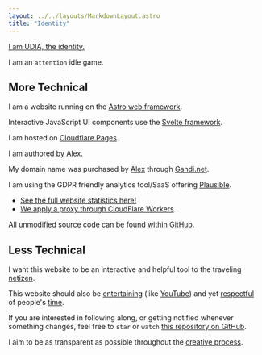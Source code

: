 ```yaml
---
layout: ../../layouts/MarkdownLayout.astro
title: "Identity"
---
```


[I am UDIA, the identity.](/)

I am an `attention` idle game.

## More Technical

I am a website running on the [Astro web framework](https://astro.build/).

Interactive JavaScript UI components use the [Svelte framework](https://svelte.dev/).

I am hosted on [Cloudflare Pages](https://pages.cloudflare.com/).

I am [authored by Alex][alex].

My domain name was purchased by [Alex][alex] through [Gandi.net](https://www.gandi.net).

I am using the GDPR friendly analytics tool/SaaS offering [Plausible](https://plausible.io).

- [See the full website statistics here!](/analytics)
- [We apply a proxy through CloudFlare Workers](https://plausible.io/docs/proxy/guides/cloudflare).

All unmodified source code can be found within [GitHub](https://github.com/udiaca/u0.vc).

## Less Technical

I want this website to be an interactive and helpful tool to the traveling [netizen](https://en.wikipedia.org/wiki/Netizen).

This website should also be [entertaining](https://en.wikipedia.org/wiki/Entertainment) (like [YouTube](https://www.youtube.com/)) and yet [respectful](https://en.wikipedia.org/wiki/Respect) of people's [time](https://en.wikipedia.org/wiki/Time).

If you are interested in following along, or getting notified whenever something changes, feel free to `star` or `watch` [this repository on GitHub](https://github.com/udiaca/u0.vc).

I aim to be as transparent as possible throughout the [creative process](https://www.youtube.com/watch?v=LqwEfZm9-nw).

[alex]: https://udia.ca/about

